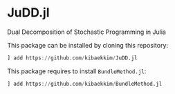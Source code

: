 # JuDD.jl
Dual Decomposition of Stochastic Programming in Julia

This package can be installed by cloning this repository:
```julia
] add https://github.com/kibaekkim/JuDD.jl
```

This package requires to install `BundleMethod.jl`:
```julia
] add https://github.com/kibaekkim/BundleMethod.jl
```
